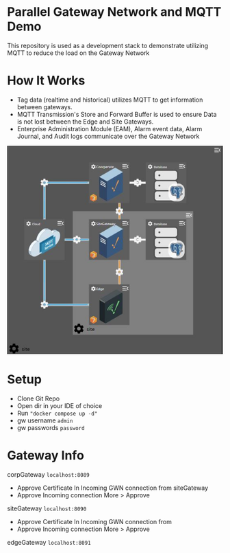 # Parallel Gateway Network and MQTT Demo

This repository is used as a development stack to demonstrate utilizing MQTT to reduce the load on the Gateway Network

# How It Works

* Tag data (realtime and historical) utilizes MQTT to get information between gateways.
* MQTT Transmission's Store and Forward Buffer is used to ensure Data is not lost between the Edge and Site Gateways.
* Enterprise Administration Module (EAM), Alarm event data, Alarm Journal, and Audit logs communicate over the Gateway Network

![alt text](https://github.com/ia-tgoetz/MQTT-GWN/blob/main/GWNMQTTArch.JPG?raw=true)

# Setup
* Clone Git Repo
* Open dir in your IDE of choice
* Run ` "docker compose up -d" `
* gw username ` admin `
* gw passwords ` password `

# Gateway Info

corpGateway ` localhost:8089 `
* Approve Certificate In Incoming GWN connection from siteGateway
* Approve Incoming connection More > Approve

siteGateway ` localhost:8090 `
* Approve Certificate In Incoming GWN connection from 
* Approve Incoming connection More > Approve

edgeGateway ` localhost:8091 `
